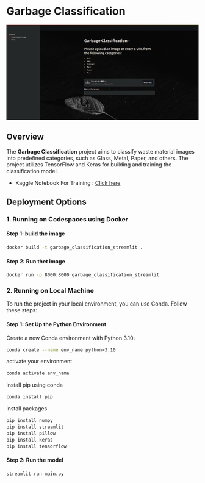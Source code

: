 # Garbage Classification

![Demo Image](./files/demo_image.png)

## Overview
The **Garbage Classification** project aims to classify waste material images into predefined categories, such as Glass, Metal, Paper, and others. The project utilizes TensorFlow and Keras for building and training the classification model.

- Kaggle Notebook For Training : [Click here](https://www.kaggle.com/code/abdalrhmantwfik/keras-garbage-classification-95-accuracy)


## Deployment Options
<!--

### 1. **Running on Codespaces**
To quickly set up and run this project on GitHub Codespaces, follow the steps below:

#### Step 1: Set Up the Python Environment
After cloning the repository, set up the Python environment by running the following command:

```bash
source setup_env.sh
```
#### Step 2: Run the model
```bash
streamlit run main.py
```

-->

### 1. **Running on Codespaces using Docker**
#### Step 1: build the image
```bash
docker build -t garbage_classification_streamlit .
```

#### Step 2: Run thet image
```bash
docker run -p 8000:8000 garbage_classification_streamlit
```

### 2. **Running on Local Machine**
To run the project in your local environment, you can use Conda. Follow these steps:

#### Step 1: Set Up the Python Environment
Create a new Conda environment with Python 3.10:
```bash
conda create --name env_name python=3.10
```
activate your environment
```bash
conda activate env_name
```
install pip using conda 
```bash
conda install pip
```
install packages
```bash
pip install numpy
pip install streamlit
pip install pillow
pip install keras
pip install tensorflow
```

#### Step 2: Run the model
```bash
streamlit run main.py
```
